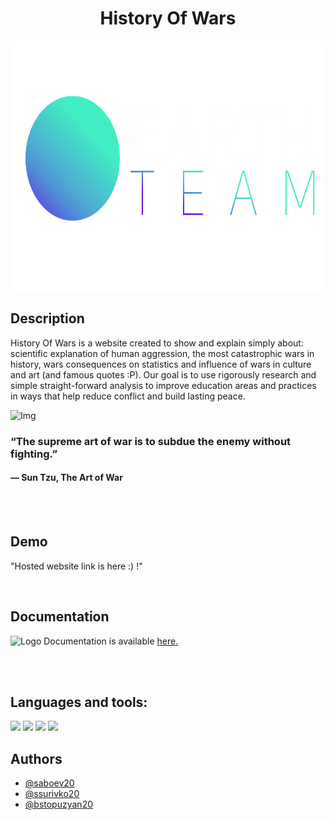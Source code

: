 <h1 align="center">History Of Wars</h1>

<p align="center">
<img height = "400" src = "https://github.com/ssurivko20/history-of-wars/blob/main/website/images/text-and-logo-white2.png" />
</p>


## Description
History Of Wars is a website created to show and explain simply about: scientific explanation of human aggression, the most catastrophic wars in history, wars consequences on statistics and influence of wars in culture and art (and famous quotes :P). Оur goal is to use rigorously research and simple straight-forward analysis to improve education areas and practices in ways that help reduce conflict and build lasting peace.



![Img](https://www.quizony.com/trojan-war-story/imageForSharing.jpg)


### “The supreme art of war is to subdue the enemy without fighting.” <br>
#### ― Sun Tzu, The Art of War

<br>
<br>

## Demo

"Hosted website link is here :) !"

<br>

## Documentation 

<img src="https://github.com/othneildrew/Best-README-Template/blob/master/images/logo.png?raw=true" alt="Logo" width="20" height="20"> Documentation is available [here.](https://github.com/ssurivko20/history-of-wars/tree/main/Documentation) <br>

<br>
<br>

## Languages and tools:

<p align="left"> 
    <img src="https://img.icons8.com/color/48/000000/html-5.png"/> 
    <img src="https://img.icons8.com/color/48/000000/css3.png"/> 
    <img height = "50px" src="https://img.icons8.com/color/344/javascript--v1.png"/>
    <img src="https://img.icons8.com/color/48/000000/visual-studio-code-2019.png"/>

  

<br>

## Authors

- [@saboev20](https://www.github.com/saboev20)
- [@ssurivko20](https://www.github.com/@ssurivko20)
- [@bstopuzyan20](https://www.github.com/@bstopuzyan20)
